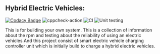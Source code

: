## Hybrid Electric Vehicles:

[![Codacy Badge](https://api.codacy.com/project/badge/Grade/e5ad5e3028aa492996650871468247fe)](https://app.codacy.com/manual/99002611/HYBRID-ELECTRIC-VHICLES?utm_source=github.com&utm_medium=referral&utm_content=99002611/HYBRID-ELECTRIC-VHICLES&utm_campaign=Badge_Grade_Dashboard)
![cppcheck-action](https://github.com/99002611/HYBRID-ELECTRIC-VHICLES/workflows/cppcheck-action/badge.svg)
![CI](https://github.com/99002611/HYBRID-ELECTRIC-VHICLES/workflows/CI/badge.svg)
![Unit testing](https://github.com/99002611/HYBRID-ELECTRIC-VHICLES/workflows/Unit%20testing/badge.svg)

This is for building your own system. This is a collection of information about the rpm and testing about the reliability of using an electric vehicles.And this project consist of smart electric vehicle charging controller unit which is initially build to charge a hybrid electric vehicles.

